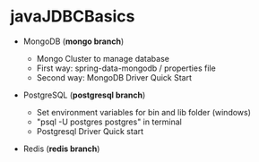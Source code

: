 # javaJDBCBasics

- MongoDB (**mongo branch**)

  - Mongo Cluster to manage database
  - First way: spring-data-mongodb / properties file
  - Second way: MongoDB Driver Quick Start

- PostgreSQL (**postgresql branch**)
  - Set environment variables for bin and lib folder (windows)
  - "psql -U postgres postgres" in terminal
  - Postgresql Driver Quick start

- Redis (**redis branch**)
